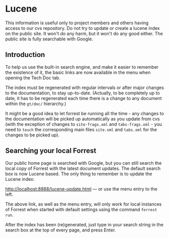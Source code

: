 # Lucene

This information is useful only to project members and others having
access to our cvs repository. Do not try to update or create a lucene
index on the public site. It won't do any harm, but it won't do any good
either. The public site is fully searchable with Google.

## Introduction

To help us use the built-in search engine, and make it easier to
remember the existence of it, the basic links are now available in the
menu when opening the Tech Doc tab.

The index must be regenerated with regular intervals or after major
changes to the documentation, to stay up-to-date. (Actually, to be
completely up to date, it has to be regenerated each time there is a
change to any document within the `gt/doc/` hierarchy.)

It might be a good idea to let forrest be running all the time - any
changes to the documentation will be picked up automatically as you
update from cvs (with the exception of changes to `site-frags.xml` and
`tabs-frags.xml` - you need to `touch` the corresponding main files
`site.xml` and `tabs.xml` for the changes to be picked up).

## Searching your local Forrest

Our public home page is searched with Google, but you can still search
the local copy of Forrest with the latest document updates. The default
search box is now Lucene based. The only thing to remember is to update
the Lucene index:

<http://localhost:8888/lucene-update.html> — or use the menu entry to
the left.

The above link, as well as the menu entry, will only work for local
instances of Forrest when started with default settings using the
command `forrest run`.

After the index has been (re)generated, just type in your search string
in the search box at the top of every page, and press Enter.
